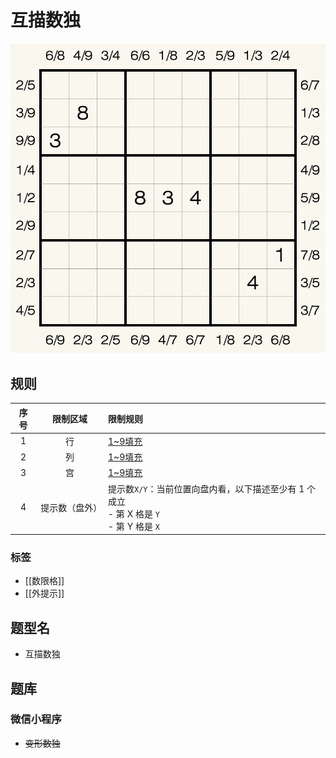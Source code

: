 # 互描数独

![题](../../../images/sudoku/互描数独.png)

## 规则

| 序号  |  限制区域   | 限制规则                                                               |
|:---:|:-------:|:-------------------------------------------------------------------|
|  1  |    行    | [1~9填充]                                                            |
|  2  |    列    | [1~9填充]                                                            |
|  3  |    宫    | [1~9填充]                                                            |
|  4  | 提示数（盘外） | 提示数`X/Y`：当前位置向盘内看，以下描述至少有 1 个成立<br/>- 第 X 格是 `Y`<br/> - 第 Y 格是 `X` |

### 标签

- [[数限格]]
- [[外提示]]

## 题型名

- 互描数独

## 题库

### 微信小程序

- ~~变形数独~~

[1~9填充]: ../../../rules.md#1to9填充
